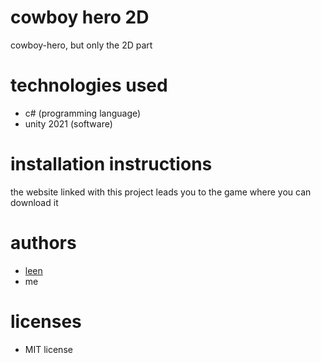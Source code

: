 # cowboy hero 2D
cowboy-hero, but only the 2D part

# technologies used
- c# (programming language)
- unity 2021 (software)

# installation instructions
the website linked with this project leads you to the game where you can download it

# authors
- <a href="https://github.com/LeenAlHarash">leen<a>
- me

# licenses
- MIT license
